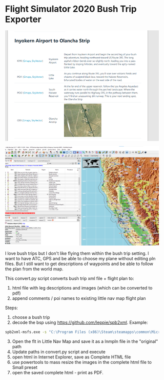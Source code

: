 # Flight Simulator 2020 Bush Trip Exporter

![](./example.png)

![](./example2.png)

I love bush trips but I don't like flying them within the bush trip setting. I want to have ATC, GPS and be able to choose my plane without editing pln files. But I still want to get descriptions of waypoints and be able to follow the plan from the world map.

This convert.py script converts bush trip xml file + flight plan to:
1) html file with leg descriptions and images (which can be converted to pdf)
2) append comments / poi names to existing little nav map flight plan

Steps:
1) choose a bush trip
2) decode the bsp using https://github.com/leppie/spb2xml. Example:

```bash
spb2xml-msfs.exe -s "C:\Program Files (x86)\Steam\steamapps\common\MicrosoftFlightSimulator\Packages\fs-base-propdefs\Propdefs\1.0\Common" "C:\Users\mb-dev\AppData\Roaming\Microsoft Flight Simulator\Packages\Official\Steam\asobo-bushtrip-nevada\Missions\Asobo\BushTrips\nevada\Nevada.spb"
```

3) Open the flt in Little Nav Map and save it as a lnmpln file in the "original" path
4) Update paths in convert.py script and execute
5) open html in Internet Explorer, save as Complete HTML file
6) use powertools to mass resize the images in the complete html file to Small preset
7) open the saved complete html - print as PDF.